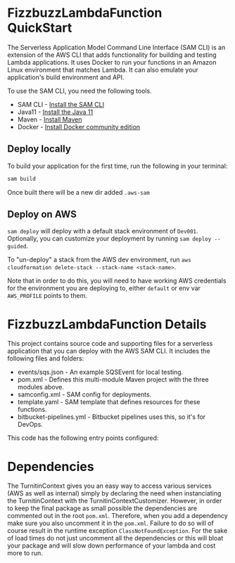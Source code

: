 # FizzbuzzLambdaFunction QuickStart

The Serverless Application Model Command Line Interface (SAM CLI) is an extension of the AWS CLI that adds functionality
for building and testing Lambda applications. It uses Docker to run your functions in an Amazon Linux environment that
matches Lambda. It can also emulate your application's build environment and API.

To use the SAM CLI, you need the following tools.

* SAM CLI - [Install the SAM CLI](https://docs.aws.amazon.com/serverless-application-model/latest/developerguide/serverless-sam-cli-install.html)
* Java11 - [Install the Java 11](https://docs.aws.amazon.com/corretto/latest/corretto-11-ug/downloads-list.html)
* Maven - [Install Maven](https://maven.apache.org/install.html)
* Docker - [Install Docker community edition](https://hub.docker.com/search/?type=edition&offering=community)


## Deploy locally

To build your application for the first time, run the following in your terminal:

```bash
sam build
```

Once built there will be a new dir added `.aws-sam`

## Deploy on AWS

`sam deploy` will deploy with a default stack environment of `Dev001`. Optionally, you can customize your deployment by
running `sam deploy --guided`.

To "un-deploy" a stack from the AWS dev environment, run `aws cloudformation delete-stack --stack-name <stack-name>`.

Note that in order to do this, you will need to have working AWS credentials for the environment you are deploying to,
either `default` or env var `AWS_PROFILE` points to them.


# FizzbuzzLambdaFunction Details

This project contains source code and supporting files for a serverless application that you can deploy with the AWS SAM
CLI. It includes the following files and folders:



- events/sqs.json - An example SQSEvent for local testing.
- pom.xml - Defines this multi-module Maven project with the three modules above.
- samconfig.xml - SAM config for deployments.
- template.yaml - SAM template that defines resources for these functions.
- bitbucket-pipelines.yml - Bitbucket pipelines uses this, so it's for DevOps.


This code has the following entry points configured:

# Dependencies

The TurnitinContext gives you an easy way to access various services (AWS as well as internal) simply by declaring the need when instanciating the TurnitinContext with the
TurnitinContextCustomizer. However, in order to keep the final package as small possible the dependencies are commented out in the root `pom.xml`.  Therefore, when you
add a dependency make sure you also uncomment it in the `pom.xml`.  Failure to do so will of course result in the runtime exception `ClassNotFoundException`.  For the sake
of load times do not just uncomment all the dependencies or this will bloat your package and will slow down performance of your lambda and cost more to run.

